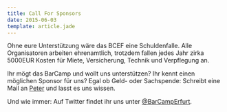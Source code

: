 ```yaml
---
title: Call For Sponsors
date: 2015-06-03
template: article.jade
---
```


Ohne eure Unterstützung wäre das BCEF eine Schuldenfalle. Alle Organisatoren arbeiten ehrenamtlich, trotzdem fallen jedes Jahr zirka 5000EUR Kosten für Miete, Versicherung, Technik und Verpflegung an.

Ihr mögt das BarCamp und wollt uns unterstützen? Ihr kennt einen möglichen Sponsor für uns? Egal ob Geld- oder Sachspende: Schreibt eine Mail an <a href="mailto:peter@barcamp-erfurt.de">Peter</a> und lasst es uns wissen.

Und wie immer: Auf Twitter findet ihr uns unter <a href="https://twitter.com/BarCampErfurt" TARGET="_blank">@BarCampErfurt</a>.